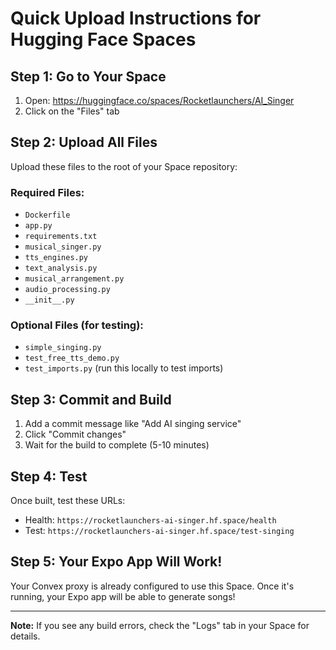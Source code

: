 # Quick Upload Instructions for Hugging Face Spaces

## Step 1: Go to Your Space
1. Open: https://huggingface.co/spaces/Rocketlaunchers/AI_Singer
2. Click on the "Files" tab

## Step 2: Upload All Files
Upload these files to the root of your Space repository:

### Required Files:
- `Dockerfile`
- `app.py` 
- `requirements.txt`
- `musical_singer.py`
- `tts_engines.py`
- `text_analysis.py`
- `musical_arrangement.py`
- `audio_processing.py`
- `__init__.py`

### Optional Files (for testing):
- `simple_singing.py`
- `test_free_tts_demo.py`
- `test_imports.py` (run this locally to test imports)

## Step 3: Commit and Build
1. Add a commit message like "Add AI singing service"
2. Click "Commit changes"
3. Wait for the build to complete (5-10 minutes)

## Step 4: Test
Once built, test these URLs:
- Health: `https://rocketlaunchers-ai-singer.hf.space/health`
- Test: `https://rocketlaunchers-ai-singer.hf.space/test-singing`

## Step 5: Your Expo App Will Work!
Your Convex proxy is already configured to use this Space. Once it's running, your Expo app will be able to generate songs!

---

**Note:** If you see any build errors, check the "Logs" tab in your Space for details. 